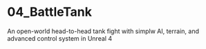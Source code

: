 # 04_BattleTank
An open-world head-to-head tank fight with simplw AI, terrain, and advanced control system in Unreal 4
